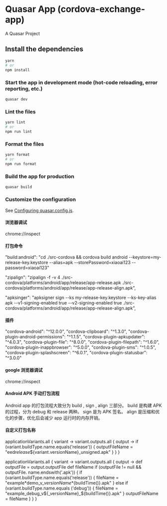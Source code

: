 # Quasar App (cordova-exchange-app)

A Quasar Project

## Install the dependencies

```bash
yarn
# or
npm install
```

### Start the app in development mode (hot-code reloading, error reporting, etc.)

```bash
quasar dev
```

### Lint the files

```bash
yarn lint
# or
npm run lint
```

### Format the files

```bash
yarn format
# or
npm run format
```

### Build the app for production

```bash
quasar build
```

### Customize the configuration

See [Configuring quasar.config.js](https://v2.quasar.dev/quasar-cli-webpack/quasar-config-js).

#### 浏览器调试

chrome://inspect

#### 打包命令

"build:android": "cd ./src-cordova && cordova build android --keystore=my-release-key.keystore --alias=apk --storePassword=xiaoai123 --password=xiaoai123"

"zipalign": "zipalign -f -v 4 ./src-cordova/platforms/android/app/release/app-release.apk ./src-cordova/platforms/android/app/release/app-release-align.apk",

"apksinger": "apksigner sign --ks my-release-key.keystore --ks-key-alias apk --v1-signing-enabled true --v2-signing-enabled true ./src-cordova/platforms/android/app/release/app-release-align.apk",

#### 插件

"cordova-android": "^12.0.0",
"cordova-clipboard": "^1.3.0",
"cordova-plugin-android-permissions": "^1.1.5",
"cordova-plugin-apkupdater": "^4.0.3",
"cordova-plugin-file": "^8.0.0",
"cordova-plugin-filepath": "^1.6.0",
"cordova-plugin-inappbrowser": "^5.0.0",
"cordova-plugin-sms": "^1.0.5",
"cordova-plugin-splashscreen": "^6.0.1",
"cordova-plugin-statusbar": "^3.0.0"

#### google 浏览器调试

chrome://inspect

#### Android APK 手动打包流程

Android app 的打包流程大致分为 build , sign , align 三部分。
build 是构建 APK 的过程，分为 debug 和 release 两种。
sign 是为 APK 签名。
align 是压缩和优化的步骤，优化后会减少 app 运行时的内存开销。

#### 自定义打包名称

applicationVariants.all { variant ->
variant.outputs.all { output ->
if (variant.buildType.name.equals('release')) {
outputFileName = "eed*release*${variant.versionName}\_unsigned.apk"
}
}
}

applicationVariants.all { variant ->
variant.outputs.all { output ->
def outputFile = output.outputFile
def fileName
if (outputFile != null && outputFile. name.endswith('.apk')) {
if (variant.buildType.name.equals('release')) {
fileName = "example*demo_v${\_versionName}*${buildTime()}.apk"
                } else if (variant.buildType.name.equals ('debug')) {
                    fileName = "example_debug_v${_versionName}_${buildTime()}.apk"
}
outputFileName = fileName
}
}
}
